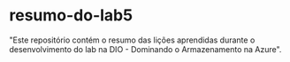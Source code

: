 # resumo-do-lab5
"Este repositório contém o resumo das lições aprendidas durante o desenvolvimento do lab na DIO - Dominando o Armazenamento na Azure".
